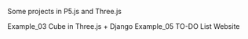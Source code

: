 Some projects in P5.js and Three.js

Example_03 Cube in Three.js + Django
Example_05 TO-DO List Website
